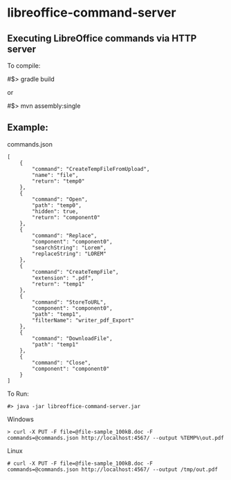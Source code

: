 # libreoffice-command-server
## Executing LibreOffice commands via HTTP server

To compile:

#$> gradle build

or

#$> mvn assembly:single

## Example:

commands.json
```
[
	{
		"command": "CreateTempFileFromUpload",
		"name": "file",
		"return": "temp0"
	},
	{
		"command": "Open",
		"path": "temp0",
		"hidden": true,
		"return": "component0"
	},
	{
		"command": "Replace",
		"component": "component0",
		"searchString": "Lorem",
		"replaceString": "LOREM"
	},
	{
		"command": "CreateTempFile",
		"extension": ".pdf",
		"return": "temp1"
	},
	{
		"command": "StoreToURL",
		"component": "component0",
		"path": "temp1",
		"filterName": "writer_pdf_Export"
	},
	{
		"command": "DownloadFile",
		"path": "temp1"
	},
	{
		"command": "Close",
		"component": "component0"
	}
]
```

To Run:

```
#> java -jar libreoffice-command-server.jar
```

Windows

```
> curl -X PUT -F file=@file-sample_100kB.doc -F commands=@commands.json http://localhost:4567/ --output %TEMP%\out.pdf
```

Linux

```
# curl -X PUT -F file=@file-sample_100kB.doc -F commands=@commands.json http://localhost:4567/ --output /tmp/out.pdf
```
